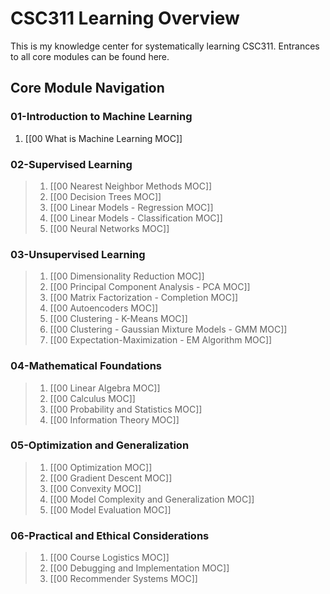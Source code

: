 # CSC311 Learning Overview
This is my knowledge center for systematically learning CSC311. Entrances to all core modules can be found here.

## Core Module Navigation

### 01-Introduction to Machine Learning
1. [[00 What is Machine Learning MOC]]
### 02-Supervised Learning
> 1. [[00 Nearest Neighbor Methods MOC]]
> 2. [[00 Decision Trees MOC]]
> 3. [[00 Linear Models - Regression MOC]]
> 4. [[00 Linear Models - Classification MOC]]
> 5. [[00 Neural Networks MOC]]

### 03-Unsupervised Learning
> 1. [[00 Dimensionality Reduction MOC]]
> 2. [[00 Principal Component Analysis - PCA MOC]]
> 3. [[00 Matrix Factorization - Completion MOC]]
> 4. [[00 Autoencoders MOC]]
> 5. [[00 Clustering - K-Means MOC]]
> 6. [[00 Clustering - Gaussian Mixture Models - GMM MOC]]
> 7. [[00 Expectation-Maximization - EM Algorithm MOC]]

### 04-Mathematical Foundations
> 1. [[00 Linear Algebra MOC]]
> 2. [[00 Calculus MOC]]
> 3. [[00 Probability and Statistics MOC]]
> 4. [[00 Information Theory MOC]]

### 05-Optimization and Generalization
> 1. [[00 Optimization MOC]]
> 2. [[00 Gradient Descent MOC]]
> 3. [[00 Convexity MOC]]
> 4. [[00 Model Complexity and Generalization MOC]]
> 5. [[00 Model Evaluation MOC]]

### 06-Practical and Ethical Considerations
> 1. [[00 Course Logistics MOC]]
> 2. [[00 Debugging and Implementation MOC]]
> 3. [[00 Recommender Systems MOC]]